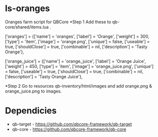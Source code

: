 # ls-oranges
Oranges farm script for QBCore
*Step 1
Add these to qb-core/shared/items.lua    .


['oranges'] 					 	 = {['name'] = 'oranges', 			    	    ['label'] = 'Orange', 					['weight'] = 300, 		['type'] = 'item', 		['image'] = 'orange.png', 	    	    ['unique'] = false, 	['useable'] = true, 	['shouldClose'] = true,	  ['combinable'] = nil,   ['description'] = 'Tasty Orange'},

['orange_juice'] 				         = {['name'] = 'orange_juice', 			  	    ['label'] = 'Orange Juice', 			        ['weight'] = 450, 		['type'] = 'item', 		['image'] = 'orange_juice.png', 	    ['unique'] = false, 	['useable'] = true, 	['shouldClose'] = true,	  ['combinable'] = nil,   ['description'] = 'Tasty Orange Juice'},

*Step 2
Go to resources qb-inventory/html/images and add orange.png & orange_juice.png to images.
# Dependicies
- qb-target - https://github.com/qbcore-framework/qb-target
- qb-core - https://github.com/qbcore-framework/qb-core
